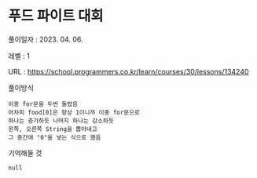 # 푸드 파이트 대회
풀이일자 : 2023. 04. 06.  
    
레벨 : 1    

URL : https://school.programmers.co.kr/learn/courses/30/lessons/134240
    
풀이방식    

    이중 for문을 두번 돌렸음
    어차피 food[0]은 항상 1이니까 이중 for문으로
    하나는 증가하듯 나머지 하나는 감소하듯
    왼쪽, 오른쪽 String을 뽑아내고
    그 중간에 "0"을 넣는 식으로 했음

기억해둘 것  
    
    null